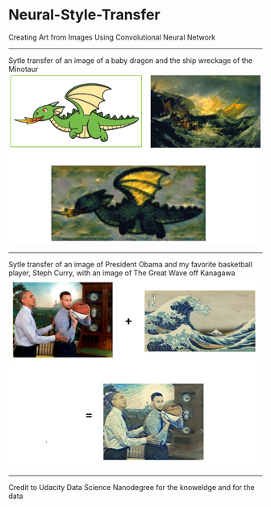 # Neural-Style-Transfer
Creating Art from Images Using Convolutional Neural Network

***
Sytle transfer of an image of a baby dragon and the ship wreckage of the Minotaur
![images1](images/result1.jpg)

***
Sytle transfer of an image of President Obama and my favorite basketball player, Steph Curry, with an image of The Great Wave off Kanagawa
![images1](images/result2.jpg)

***
Credit to Udacity Data Science Nanodegree for the knoweldge and for the data
